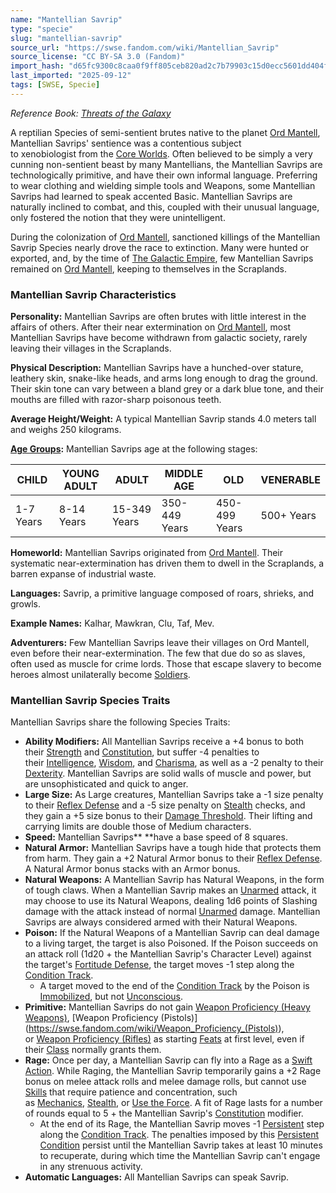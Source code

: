 ```yaml
---
name: "Mantellian Savrip"
type: "specie"
slug: "mantellian-savrip"
source_url: "https://swse.fandom.com/wiki/Mantellian_Savrip"
source_license: "CC BY-SA 3.0 (Fandom)"
import_hash: "d65fc9300c8caa0f9ff805ceb820ad2c7b79903c15d0ecc5601dd404fa9bd274"
last_imported: "2025-09-12"
tags: [SWSE, Specie]
---
```

*Reference Book: [Threats of the Galaxy](https://swse.fandom.com/wiki/Star_Wars_Saga_Edition_Threats_of_the_Galaxy)*

A reptilian Species of semi-sentient brutes native to the planet [Ord Mantell](https://swse.fandom.com/wiki/Ord_Mantell), Mantellian Savrips' sentience was a contentious subject to xenobiologist from the [Core Worlds](https://swse.fandom.com/wiki/Core_Worlds). Often believed to be simply a very cunning non-sentient beast by many Mantellians, the Mantellian Savrips are technologically primitive, and have their own informal language. Preferring to wear clothing and wielding simple tools and Weapons, some Mantellian Savrips had learned to speak accented Basic. Mantellian Savrips are naturally inclined to combat, and this, coupled with their unusual language, only fostered the notion that they were unintelligent.

During the colonization of [Ord Mantell](https://swse.fandom.com/wiki/Ord_Mantell), sanctioned killings of the Mantellian Savrip Species nearly drove the race to extinction. Many were hunted or exported, and, by the time of [The Galactic Empire](https://swse.fandom.com/wiki/The Galactic_Empire), few Mantellian Savrips remained on [Ord Mantell](https://swse.fandom.com/wiki/Ord_Mantell), keeping to themselves in the Scraplands.

### Mantellian Savrip Characteristics
**Personality:** Mantellian Savrips are often brutes with little interest in the affairs of others. After their near extermination on [Ord Mantell](https://swse.fandom.com/wiki/Ord_Mantell), most Mantellian Savrips have become withdrawn from galactic society, rarely leaving their villages in the Scraplands.

**Physical Description:** Mantellian Savrips have a hunched-over stature, leathery skin, snake-like heads, and arms long enough to drag the ground. Their skin tone can vary between a bland grey or a dark blue tone, and their mouths are filled with razor-sharp poisonous teeth.

**Average Height/Weight:** A typical Mantellian Savrip stands 4.0 meters tall and weighs 250 kilograms.

**[Age Groups](https://swse.fandom.com/wiki/Age_Groups):** Mantellian Savrips age at the following stages:

| CHILD | YOUNG ADULT | ADULT | MIDDLE AGE | OLD | VENERABLE |
| --- | --- | --- | --- | --- | --- |
| 1-7 Years | 8-14 Years | 15-349 Years | 350-449 Years | 450-499 Years | 500+ Years |

**Homeworld:** Mantellian Savrips originated from [Ord Mantell](https://swse.fandom.com/wiki/Ord_Mantell). Their systematic near-extermination has driven them to dwell in the Scraplands, a barren expanse of industrial waste.

**Languages:** Savrip, a primitive language composed of roars, shrieks, and growls.

**Example Names:** Kalhar, Mawkran, Clu, Taf, Mev.

**Adventurers:** Few Mantellian Savrips leave their villages on Ord Mantell, even before their near-extermination. The few that due do so as slaves, often used as muscle for crime lords. Those that escape slavery to become heroes almost unilaterally become [Soldiers](https://swse.fandom.com/wiki/Soldiers). 

### Mantellian Savrip Species Traits
Mantellian Savrips share the following Species Traits:
- **Ability Modifiers:** All Mantellian Savrips receive a +4 bonus to both their [Strength](https://swse.fandom.com/wiki/Strength) and [Constitution](https://swse.fandom.com/wiki/Constitution), but suffer -4 penalties to their [Intelligence](https://swse.fandom.com/wiki/Intelligence), [Wisdom](https://swse.fandom.com/wiki/Wisdom), and [Charisma](https://swse.fandom.com/wiki/Charisma), as well as a -2 penalty to their [Dexterity](https://swse.fandom.com/wiki/Dexterity). Mantellian Savrips are solid walls of muscle and power, but are unsophisticated and quick to anger.
- **Large Size:** As Large creatures, Mantellian Savrips take a -1 size penalty to their [Reflex Defense](https://swse.fandom.com/wiki/Reflex_Defense) and a -5 size penalty on [Stealth](https://swse.fandom.com/wiki/Stealth) checks, and they gain a +5 size bonus to their [Damage Threshold](https://swse.fandom.com/wiki/Damage_Threshold). Their lifting and carrying limits are double those of Medium characters.
- **Speed:** Mantellian Savrips** **have a base speed of 8 squares.
- **Natural Armor:** Mantellian Savrips have a tough hide that protects them from harm. They gain a +2 Natural Armor bonus to their [Reflex Defense](https://swse.fandom.com/wiki/Reflex_Defense). A Natural Armor bonus stacks with an Armor bonus.
- **Natural Weapons:** A Mantellian Savrip has Natural Weapons, in the form of tough claws. When a Mantellian Savrip makes an [Unarmed](https://swse.fandom.com/wiki/Unarmed) attack, it may choose to use its Natural Weapons, dealing 1d6 points of Slashing damage with the attack instead of normal [Unarmed](https://swse.fandom.com/wiki/Unarmed) damage. Mantellian Savrips are always considered armed with their Natural Weapons.
- **Poison:** If the Natural Weapons of a Mantellian Savrip can deal damage to a living target, the target is also Poisoned. If the Poison succeeds on an attack roll (1d20 + the Mantellian Savrip's Character Level) against the target's [Fortitude Defense](https://swse.fandom.com/wiki/Fortitude_Defense), the target moves -1 step along the [Condition Track](https://swse.fandom.com/wiki/Condition_Track).
    - A target moved to the end of the [Condition Track](https://swse.fandom.com/wiki/Condition_Track) by the Poison is [Immobilized](https://swse.fandom.com/wiki/Immobilized), but not [Unconscious](https://swse.fandom.com/wiki/Unconscious).
- **Primitive:** Mantellian Savrips do not gain [Weapon Proficiency (Heavy Weapons)](https://swse.fandom.com/wiki/Weapon_Proficiency_(Heavy_Weapons)), [Weapon Proficiency (Pistols)](https://swse.fandom.com/wiki/Weapon_Proficiency_(Pistols)), or [Weapon Proficiency (Rifles)](https://swse.fandom.com/wiki/Weapon_Proficiency_(Rifles)) as starting [Feats](https://swse.fandom.com/wiki/Feats) at first level, even if their [Class](https://swse.fandom.com/wiki/Class) normally grants them.
- **Rage:** Once per day, a Mantellian Savrip can fly into a Rage as a [Swift Action](https://swse.fandom.com/wiki/Swift_Action). While Raging, the Mantellian Savrip temporarily gains a +2 Rage bonus on melee attack rolls and melee damage rolls, but cannot use [Skills](https://swse.fandom.com/wiki/Skills) that require patience and concentration, such as [Mechanics](https://swse.fandom.com/wiki/Mechanics), [Stealth](https://swse.fandom.com/wiki/Stealth), or [Use the Force](https://swse.fandom.com/wiki/Use_the_Force). A fit of Rage lasts for a number of rounds equal to 5 + the Mantellian Savrip's [Constitution](https://swse.fandom.com/wiki/Constitution) modifier.
    - At the end of its Rage, the Mantellian Savrip moves -1 [Persistent](https://swse.fandom.com/wiki/Persistent) step along the [Condition Track](https://swse.fandom.com/wiki/Condition_Track). The penalties imposed by this [Persistent Condition](https://swse.fandom.com/wiki/Persistent_Condition) persist until the Mantellian Savrip takes at least 10 minutes to recuperate, during which time the Mantellian Savrip can't engage in any strenuous activity.
- **Automatic Languages:** All Mantellian Savrips can speak Savrip.